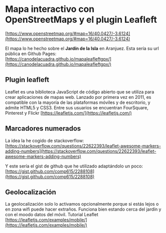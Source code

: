 # Mapa interactivo con OpenStreetMaps y el plugin Leafleft
[https://www.openstreetmap.org/#map=16/40.0427/-3.6124](https://www.openstreetmap.org/#map=16/40.0427/-3.6124)

El mapa lo he hecho sobre el **Jardín de la Isla** en Aranjuez.
Esta sería su url pública en Github Pages: [https://canodelacuadra.github.io/mapaleafleftgpx/](https://canodelacuadra.github.io/mapaleafleftgpx/)

## Plugin leafleft
Leaflet es una biblioteca JavaScript de código abierto que se utiliza para crear aplicaciones de mapas web. Lanzado por primera vez en 2011, es compatible con la mayoría de las plataformas móviles y de escritorio, y admite HTML5 y CSS3. Entre sus usuarios se encuentran FourSquare, Pinterest y Flickr
[https://leafletjs.com/](https://leafletjs.com/)

## Marcadores numerados
La idea la he cogido de stackoverflow:
[https://stackoverflow.com/questions/22622393/leaflet-awesome-markers-adding-numbers](https://stackoverflow.com/questions/22622393/leaflet-awesome-markers-adding-numbers)

Y este sería el gist de github que he utilizado adaptándolo un poco:
[https://gist.github.com/comp615/2288108](https://gist.github.com/comp615/2288108)

## Geolocalización 
La geolocalización solo lo activamos opcionalmente  porque si estás lejos o en zona wifi puede hacer extraños. Funciona bien estando cerca del jardín y con el moodo datos del móvil.
Tutorial Leaflet [https://leafletjs.com/examples/mobile/](https://leafletjs.com/examples/mobile/)

